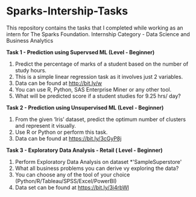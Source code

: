 # Sparks-Intership-Tasks
This repository contains the tasks that I completed while working as an intern for The Sparks Foundation.
Internship Category - Data Science and Business Analytics

**Task 1 - Prediction using Supervsed ML (Level - Beginner)**
1. Predict the percentage of marks of a student based on the number of study hours.
2. This is a simple linear regression task as it involves just 2 variables.
3. Data can be found at http://bit.ly/w
4. You can use R, Python, SAS Enterprise Miner or any other tool.
5. What will be predicted score if a student studies for 9.25 hrs/ day?


**Task 2 - Prediction using Unsupervised ML (Level - Beginner)**
1. From the given ‘Iris’ dataset, predict the optimum number of clusters and represent it visually.
2. Use R or Python or perform this task.
3. Data can be found at https://bit.ly/3cGyP8j


**Task 3 - Exploratory Data Analysis - Retail ( Level - Beginner)**
1. Perform Exploratory Data Analysis on dataset *'SampleSuperstore'
2. What all business problems you can derive vy exploring the data?
3. You can choose any of the tool of your choice (Python/R/Tableau/SPSS/Excel/PowerBI)
4. Data set can be found at https://bit.ly/3i4rbWl


